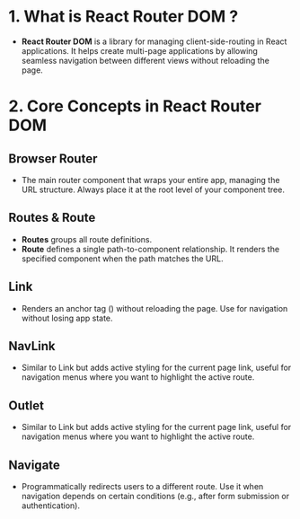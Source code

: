 # 1. What is React Router DOM ?

- **React Router DOM** is a library for managing client-side-routing in React applications. It helps create multi-page applications by allowing seamless navigation between different views without reloading the page.

# 2. Core Concepts in React Router DOM

## Browser Router

- The main router component that wraps your entire app, managing the URL structure. Always place it at the root level of your component tree.

## Routes & Route

- **Routes** groups all route definitions.
- **Route** defines a single path-to-component relationship. It renders the specified component when the path matches the URL.

## Link

- Renders an anchor tag (<a>) without reloading the page. Use _<Link to="/path">_ for navigation without losing app state.

## NavLink

- Similar to Link but adds active styling for the current page link, useful for navigation menus where you want to highlight the active route.

## Outlet

- Similar to Link but adds active styling for the current page link, useful for navigation menus where you want to highlight the active route.

## Navigate

- Programmatically redirects users to a different route. Use it when navigation depends on certain conditions (e.g., after form submission or authentication).
